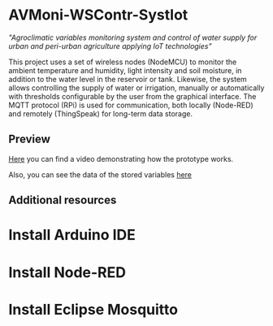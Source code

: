 # AVMoni-WSContr-SystIot
*"Agroclimatic variables monitoring system and control of water supply for urban and peri-urban agriculture applying IoT technologies"*

This project uses a set of wireless nodes (NodeMCU) to monitor the ambient temperature and humidity, light intensity and soil moisture, in addition to the water level in the reservoir or tank. Likewise, the system allows controlling the supply of water or irrigation, manually or automatically with thresholds configurable by the user from the graphical interface. The MQTT protocol (RPi) is used for communication, both locally (Node-RED) and remotely (ThingSpeak) for long-term data storage.

## Preview
[Here][Video] you can find a video demonstrating how the prototype works.

Also, you can see the data of the stored variables [here][ThingSpeak]

## Additional resources
# Install Arduino IDE

# Install Node-RED
# Install Eclipse Mosquitto

[Video]: https://youtu.be/SDAUxYumqag
[ThingSpeak]: https://thingspeak.com/channels/1314546

